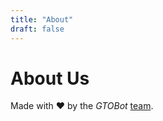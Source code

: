 ```yaml
---
title: "About"
draft: false
---
```


# About Us

Made with ❤️ by the *GTOBot* [team](https://github.com/maxmerc/hugo-mock-landing-page/graphs/contributors).
